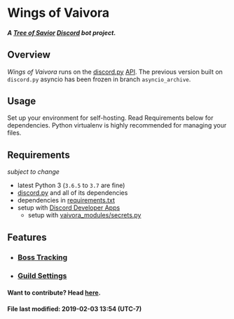 # Wings of Vaivora
#### _A [Tree of Savior][tos] [Discord][discord] bot project._

## Overview

_Wings of Vaivora_ runs on the [discord.py][discord.py] [API][api].
The previous version built on `discord.py` asyncio has been frozen in branch `asyncio_archive`.

## Usage

Set up your environment for self-hosting. Read Requirements below for dependencies.
Python virtualenv is highly recommended for managing your files.

## Requirements
_subject to change_

+ latest Python 3 (`3.6.5` to `3.7` are fine)
+ [discord.py][discord.py] and all of its dependencies
+ dependencies in [requirements.txt](requirements.txt)
+ setup with [Discord Developer Apps][dev]
    - setup with [vaivora_modules/secrets.py](vaivora_modules/secrets.py.example)

## Features

+ ### [Boss Tracking](docs/BOSS.md)

+ ### [Guild Settings](docs/SETTINGS.md)


#### Want to contribute? Head [here](docs/CONTRIBUTING.md).


#### File last modified: 2019-02-03 13:54 (UTC-7)

[tos]: https://treeofsavior.com/
[discord]: https://discordapp.com/
[discord.py]: https://github.com/Rapptz/discord.py/tree/rewrite
[api]: http://discordpy.readthedocs.io/en/rewrite/api.html
[dev]: https://discordapp.com/developers/applications/me